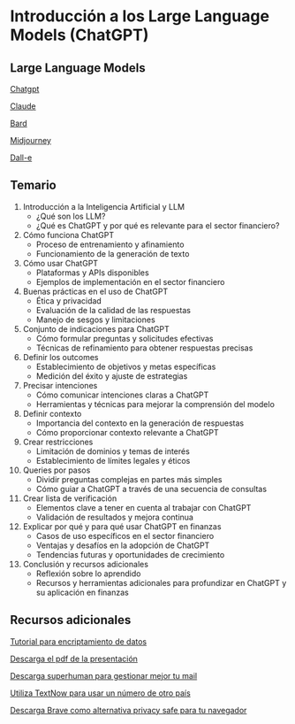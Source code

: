# Introducción a los Large Language Models (ChatGPT)

## Large Language Models

[Chatgpt](https://chat.openai.com/)

[Claude](https://claude.ai/)

[Bard](https://bard.google.com/)

[Midjourney](https://www.midjourney.com/)

[Dall-e](https://openai.com/dall-e-2)

## Temario

1. Introducción a la Inteligencia Artificial y LLM
    * ¿Qué son los LLM?
    * ¿Qué es ChatGPT y por qué es relevante para el sector financiero?
2. Cómo funciona ChatGPT
    * Proceso de entrenamiento y afinamiento
    * Funcionamiento de la generación de texto
3. Cómo usar ChatGPT
    * Plataformas y APIs disponibles
    * Ejemplos de implementación en el sector financiero
4. Buenas prácticas en el uso de ChatGPT
    * Ética y privacidad
    * Evaluación de la calidad de las respuestas
    * Manejo de sesgos y limitaciones
5. Conjunto de indicaciones para ChatGPT
    * Cómo formular preguntas y solicitudes efectivas
    * Técnicas de refinamiento para obtener respuestas precisas
6. Definir los outcomes
    * Establecimiento de objetivos y metas específicas
    * Medición del éxito y ajuste de estrategias
7. Precisar intenciones
    * Cómo comunicar intenciones claras a ChatGPT
    * Herramientas y técnicas para mejorar la comprensión del modelo
8. Definir contexto
    * Importancia del contexto en la generación de respuestas
    * Cómo proporcionar contexto relevante a ChatGPT
9. Crear restricciones
    * Limitación de dominios y temas de interés
    * Establecimiento de límites legales y éticos
10. Queries por pasos
    * Dividir preguntas complejas en partes más simples
    * Cómo guiar a ChatGPT a través de una secuencia de consultas
11. Crear lista de verificación
    * Elementos clave a tener en cuenta al trabajar con ChatGPT
    * Validación de resultados y mejora continua
12. Explicar por qué y para qué usar ChatGPT en finanzas
    * Casos de uso específicos en el sector financiero
    * Ventajas y desafíos en la adopción de ChatGPT
    * Tendencias futuras y oportunidades de crecimiento
13. Conclusión y recursos adicionales
    * Reflexión sobre lo aprendido
    * Recursos y herramientas adicionales para profundizar en ChatGPT y su aplicación en finanzas


## Recursos adicionales
[Tutorial para encriptamiento de datos](https://medium.com/@FridaRuh/encriptar-y-desencriptar-datos-en-pyhon-con-cryptography-5b186c669801)

[Descarga el pdf de la presentación](https://drive.google.com/file/d/1In270kiJWcZ1eU0EkLlJrIzA-ioY2Ge2/view?usp=drive_link)

[Descarga superhuman para gestionar mejor tu mail](https://superhuman.com/refer/3l1ysddd)

[Utiliza TextNow para usar un número de otro país](https://www.textnow.com/)

[Descarga Brave como alternativa privacy safe para tu navegador](https://brave.com/es/)



